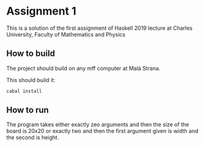 # Assignment 1

This is a solution of the first assignment of Haskell 2019 lecture at Charles University, Faculty of Mathematics and Physics

## How to build

The project should build on any mff computer at Malá Strana.

This should build it:

```bash
cabal install
```

## How to run

The program takes either exactly zeo arguments and then the size of the board is 20x20 or exactly two and then the first argument given is width and the second is height.